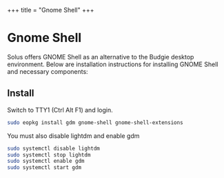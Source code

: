 +++
title = "Gnome Shell"
+++
# Gnome Shell

Solus offers GNOME Shell as an alternative to the Budgie desktop environment. Below are installation instructions for installing GNOME Shell and necessary components:

## Install

Switch to TTY1 (Ctrl Alt F1) and login.

``` bash
sudo eopkg install gdm gnome-shell gnome-shell-extensions
```

You must also disable lightdm and enable gdm

``` bash
sudo systemctl disable lightdm
sudo systemctl stop lightdm
sudo systemctl enable gdm
sudo systemctl start gdm
```

